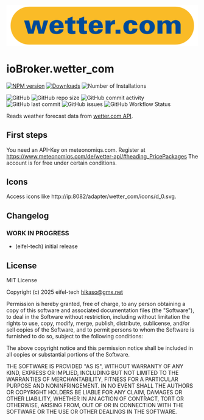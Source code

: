![Logo](admin/wetter_com.png)

# ioBroker.wetter_com

[![NPM version](https://img.shields.io/npm/v/iobroker.wetter_com.svg)](https://www.npmjs.com/package/iobroker.wetter_com)
[![Downloads](https://img.shields.io/npm/dm/iobroker.cwetter_com.svg)](https://www.npmjs.com/package/iobroker.wetter_com)
![Number of Installations](https://iobroker.live/badges/wetter_com-installed.svg)

![GitHub](https://img.shields.io/github/license/eifel-tech/iobroker.wetter_com?style=flat-square)
![GitHub repo size](https://img.shields.io/github/repo-size/eifel-tech/iobroker.wetter_com?logo=github&style=flat-square)
![GitHub commit activity](https://img.shields.io/github/commit-activity/m/eifel-tech/iobroker.wetter_com?logo=github&style=flat-square)
![GitHub last commit](https://img.shields.io/github/last-commit/eifel-tech/iobroker.wetter_com?logo=github&style=flat-square)
![GitHub issues](https://img.shields.io/github/issues/eifel-tech/iobroker.wetter_com?logo=github&style=flat-square)
![GitHub Workflow Status](https://img.shields.io/github/actions/workflow/status/eifel-tech/iobroker.wetter_com/test-and-release.yml?branch=master&logo=github&style=flat-square)

Reads weather forecast data from [wetter.com API](https://www.wetter.com/).

## First steps

You need an API-Key on meteonomiqs.com. Register at https://www.meteonomiqs.com/de/wetter-api/#heading_PricePackages The account is for free under certain conditions.

## Icons

Access icons like http://ip:8082/adapter/wetter_com/icons/d_0.svg.

## Changelog

<!--
	Placeholder for the next version (at the beginning of the line):
	### **WORK IN PROGRESS**
-->

### **WORK IN PROGRESS**

- (eifel-tech) initial release

## License

MIT License

Copyright (c) 2025 eifel-tech <hikaso@gmx.net>

Permission is hereby granted, free of charge, to any person obtaining a copy
of this software and associated documentation files (the "Software"), to deal
in the Software without restriction, including without limitation the rights
to use, copy, modify, merge, publish, distribute, sublicense, and/or sell
copies of the Software, and to permit persons to whom the Software is
furnished to do so, subject to the following conditions:

The above copyright notice and this permission notice shall be included in all
copies or substantial portions of the Software.

THE SOFTWARE IS PROVIDED "AS IS", WITHOUT WARRANTY OF ANY KIND, EXPRESS OR
IMPLIED, INCLUDING BUT NOT LIMITED TO THE WARRANTIES OF MERCHANTABILITY,
FITNESS FOR A PARTICULAR PURPOSE AND NONINFRINGEMENT. IN NO EVENT SHALL THE
AUTHORS OR COPYRIGHT HOLDERS BE LIABLE FOR ANY CLAIM, DAMAGES OR OTHER
LIABILITY, WHETHER IN AN ACTION OF CONTRACT, TORT OR OTHERWISE, ARISING FROM,
OUT OF OR IN CONNECTION WITH THE SOFTWARE OR THE USE OR OTHER DEALINGS IN THE
SOFTWARE.
